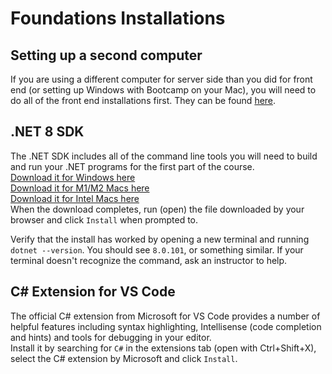 # Foundations Installations

## Setting up a second computer
If you are using a different computer for server side than you did for front end (or setting up Windows with Bootcamp on your Mac), you will need to do all of the front end installations first. They can be found [here](https://github.com/nashville-software-school/client-side-mastery/blob/master/book-0-installations/chapters/GETTING_STARTED_WINDOWS_C_SHARP.md).
## .NET 8 SDK
The .NET SDK includes all of the command line tools you will need to build and run your .NET programs for the first part of the course. <br>
[Download it for Windows here](https://download.visualstudio.microsoft.com/download/pr/cb56b18a-e2a6-4f24-be1d-fc4f023c9cc8/be3822e20b990cf180bb94ea8fbc42fe/dotnet-sdk-8.0.101-win-x64.exez
) <br>
[Download it for M1/M2 Macs here](https://download.visualstudio.microsoft.com/download/pr/4d6fe60e-611f-4db0-8b03-fc15ee03ca7a/e24b834bd82a75fb2a50a59b8a27aed3/dotnet-sdk-8.0.101-osx-arm64.pkg) <br>
[Download it for Intel Macs here](https://download.visualstudio.microsoft.com/download/pr/3b11b408-68e1-4a8f-a0ad-55b21456c4f6/03819d38c79a9aa4fd806f8c7b64130d/dotnet-sdk-8.0.101-osx-x64.pkg
)<br>
When the download completes, run (open) the file downloaded by your browser and click `Install` when prompted to. 

Verify that the install has worked by opening a new terminal and running `dotnet --version`. You should see `8.0.101`, or something similar. If your terminal doesn't recognize the command, ask an instructor to help. 


## C# Extension for VS Code
The official C# extension from Microsoft for VS Code provides a number of helpful features including syntax highlighting, Intellisense (code completion and hints) and tools for debugging in your editor. <br>
Install it by searching for `C#` in the extensions tab (open with Ctrl+Shift+X), select the C# extension by Microsoft and click `Install`.